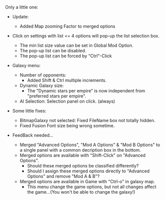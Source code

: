 Only a little one:
- Update:
  - Added Map zooming Factor to merged options

- Click on settings with list <= 4 options will pop-up the list selection box.
  - The min list size value can be set in Global Mod Option.
  - The pop-up list can be disabled.
  - The pop-up list can be forced by "Ctrl"-Click
- Galaxy menu:
  - Number of opponents:
    - Added Shift & Ctrl multiple increments.
  - Dynamic Galaxy size:
    - The "Dynamic stars per empire" is now independent from "preferred stars per empire".
  - AI Selection: Selection panel on click. (always)
- Some little fixes:
  - BitmapGalaxy not selected: Fixed FileName box not totally hidden.
  - Fixed Fusion Font size being wrong sometime.
- FeedBack needed...
  - Merged "Advanced Options", "Mod A Options" & "Mod B Options" to a single panel with a common decription box in the bottom.
  - Merged options are available with "Shift-Click" on "Advanced Options".
    - Should these merged options be classified differently?
    - Should I assign these merged options directly to "Advanced Options" and remove "Mod A & B"?
  - Merged options are available in Game with "Ctrl-o" in galaxy map.
    - This menu change the game options, but not all changes affect the game...(You won't be able to change the galaxy!)
    

